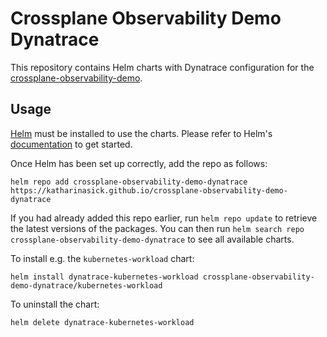 # Crossplane Observability Demo Dynatrace

This repository contains Helm charts with Dynatrace configuration for
the [crossplane-observability-demo](https://github.com/vfarcic/crossplane-observability-demo).

## Usage

[Helm](https://helm.sh) must be installed to use the charts. Please refer to
Helm's [documentation](https://helm.sh/docs) to get started.

Once Helm has been set up correctly, add the repo as follows:

```shell
helm repo add crossplane-observability-demo-dynatrace https://katharinasick.github.io/crossplane-observability-demo-dynatrace
```

If you had already added this repo earlier, run `helm repo update` to retrieve the latest versions of the packages. You
can then run `helm search repo crossplane-observability-demo-dynatrace` to see all available charts.

To install e.g. the `kubernetes-workload` chart:

```shell
helm install dynatrace-kubernetes-workload crossplane-observability-demo-dynatrace/kubernetes-workload
```

To uninstall the chart:

```shell
helm delete dynatrace-kubernetes-workload
```

